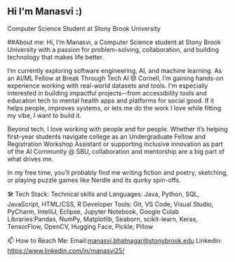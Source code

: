 ## Hi I'm Manasvi :) 
Computer Science Student at Stony Brook University 

##About me:
Hi, I’m Manasvi, a Computer Science student at Stony Brook University with a passion for problem-solving, collaboration, and building technology that makes life better.

I’m currently exploring software engineering, AI, and machine learning. As an AI/ML Fellow at Break Through Tech AI @ Cornell, I’m gaining hands-on experience working with real-world datasets and tools. I'm especially interested in building impactful projects--from accessibility tools and education tech to mental health apps and platforms for social good. If it helps people, improves systems, or lets me do the work I love while fitting my vibe, I want to build it.

Beyond tech, I love working with people and for people. Whether it’s helping first-year students navigate college as an Undergraduate Fellow and Registration Workshop Assistant or supporting inclusive innovation as part of the AI Community @ SBU, collaboration and mentorship are a big part of what drives me.

In my free time, you’ll probably find me writing fiction and poetry, sketching, or playing puzzle games like Nerdle and its quirky spin-offs.

🛠 Tech Stack:
Technical skills and Languages: Java, Python, SQL, JavaScript, HTML/CSS, R
Developer Tools: Git, VS Code, Visual Studio, PyCharm, IntelliJ, Eclipse, Jupyter Notebook, Google Colab
Libraries:Pandas, NumPy, Matplotlib, Seaborn, scikit-learn, Keras, TensorFlow, OpenCV, Hugging Face, Pickle, Pillow

📫 How to Reach Me:
Email:manasvi.bhatnagar@stonybrook.edu
Linkedin: https://www.linkedin.com/in/manasvi25/

